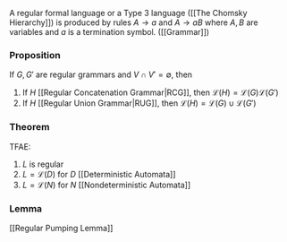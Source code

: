 A regular formal language or a Type 3 language ([[The Chomsky Hierarchy]]) is produced by rules $A\to a$ and $A\to aB$ where $A,B$ are variables and $a$ is a termination symbol. ([[Grammar]])
### Proposition
If $G,G'$ are regular grammars and $V\cap V'=\emptyset$, then 
1. If $H$ [[Regular Concatenation Grammar|RCG]], then $\mathcal{L}(H)=\mathcal{L}(G)\mathcal{L}(G')$
2. If $H$ [[Regular Union Grammar|RUG]], then $\mathcal{L}(H)=\mathcal{L}(G)\cup \mathcal{L}(G')$

### Theorem
TFAE:
1. $L$ is regular
2. $L=\mathcal{L}(D)$ for $D$ [[Deterministic Automata]]
3. $L=\mathcal{L}(N)$ for $N$ [[Nondeterministic Automata]]

### Lemma
[[Regular Pumping Lemma]]